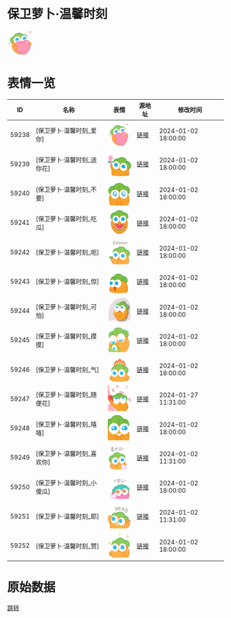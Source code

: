 # 保卫萝卜·温馨时刻

<img src="./cover.png" height="60" alt="cover" />

# 表情一览

|ID|名称|表情|源地址|修改时间|
|----|----|----|----|----|
|59238|[保卫萝卜·温馨时刻_爱你]|<img src="./pic/059238_%5B保卫萝卜·温馨时刻_爱你%5D.png" height="60" alt="爱你"/>|[链接](https://i0.hdslb.com/bfs/garb/658c61bfd8826275723a98b407206b289623d73f.png)|2024-01-02 18:00:00|
|59239|[保卫萝卜·温馨时刻_送你花]|<img src="./pic/059239_%5B保卫萝卜·温馨时刻_送你花%5D.png" height="60" alt="送你花"/>|[链接](https://i0.hdslb.com/bfs/garb/32e8c170bbab2e3a5d15681a6c70ec2a420069d6.png)|2024-01-02 18:00:00|
|59240|[保卫萝卜·温馨时刻_不要]|<img src="./pic/059240_%5B保卫萝卜·温馨时刻_不要%5D.png" height="60" alt="不要"/>|[链接](https://i0.hdslb.com/bfs/garb/5e56e528e8dfc672259d5fe7d63b73311119d306.png)|2024-01-02 18:00:00|
|59241|[保卫萝卜·温馨时刻_吃瓜]|<img src="./pic/059241_%5B保卫萝卜·温馨时刻_吃瓜%5D.png" height="60" alt="吃瓜"/>|[链接](https://i0.hdslb.com/bfs/garb/52ae5a806afd35ae71f499c1ae8c9a62ada9cf60.png)|2024-01-02 18:00:00|
|59242|[保卫萝卜·温馨时刻_呃]|<img src="./pic/059242_%5B保卫萝卜·温馨时刻_呃%5D.png" height="60" alt="呃"/>|[链接](https://i0.hdslb.com/bfs/garb/ed97d1e22f91a823177a906de6771e2baa6af367.png)|2024-01-02 18:00:00|
|59243|[保卫萝卜·温馨时刻_惊]|<img src="./pic/059243_%5B保卫萝卜·温馨时刻_惊%5D.png" height="60" alt="惊"/>|[链接](https://i0.hdslb.com/bfs/garb/6297cd529cf759ab806258eb51125ec79264287a.png)|2024-01-02 18:00:00|
|59244|[保卫萝卜·温馨时刻_可怕]|<img src="./pic/059244_%5B保卫萝卜·温馨时刻_可怕%5D.png" height="60" alt="可怕"/>|[链接](https://i0.hdslb.com/bfs/garb/2012d5dc489f4e7a2c9ab40126b263780a6c290b.png)|2024-01-02 18:00:00|
|59245|[保卫萝卜·温馨时刻_摸摸]|<img src="./pic/059245_%5B保卫萝卜·温馨时刻_摸摸%5D.png" height="60" alt="摸摸"/>|[链接](https://i0.hdslb.com/bfs/garb/4693521d6f7473dd2bc54b32506ccfde8e8cf512.png)|2024-01-02 18:00:00|
|59246|[保卫萝卜·温馨时刻_气]|<img src="./pic/059246_%5B保卫萝卜·温馨时刻_气%5D.png" height="60" alt="气"/>|[链接](https://i0.hdslb.com/bfs/garb/df4689f0ec42ffbeb45ff1d49e54bb29993497ef.png)|2024-01-02 18:00:00|
|59247|[保卫萝卜·温馨时刻_随便花]|<img src="./pic/059247_%5B保卫萝卜·温馨时刻_随便花%5D.png" height="60" alt="随便花"/>|[链接](https://i0.hdslb.com/bfs/garb/35cf37acff7e0984dec2c0312dac00fb44921d2c.png)|2024-01-27 11:31:00|
|59248|[保卫萝卜·温馨时刻_嘻嘻]|<img src="./pic/059248_%5B保卫萝卜·温馨时刻_嘻嘻%5D.png" height="60" alt="嘻嘻"/>|[链接](https://i0.hdslb.com/bfs/garb/66e62ace336a968fad1f956350049af1bd589d92.png)|2024-01-02 18:00:00|
|59249|[保卫萝卜·温馨时刻_喜欢你]|<img src="./pic/059249_%5B保卫萝卜·温馨时刻_喜欢你%5D.png" height="60" alt="喜欢你"/>|[链接](https://i0.hdslb.com/bfs/garb/8d9344f3e8af5e285eaef9f587a4f63d1868a1e9.png)|2024-01-02 11:31:00|
|59250|[保卫萝卜·温馨时刻_小傻瓜]|<img src="./pic/059250_%5B保卫萝卜·温馨时刻_小傻瓜%5D.png" height="60" alt="小傻瓜"/>|[链接](https://i0.hdslb.com/bfs/garb/94f62e20e5c1031b12ce5f57f58c5146279bd309.png)|2024-01-02 18:00:00|
|59251|[保卫萝卜·温馨时刻_耶]|<img src="./pic/059251_%5B保卫萝卜·温馨时刻_耶%5D.png" height="60" alt="耶"/>|[链接](https://i0.hdslb.com/bfs/garb/34b5fd88ea521e4bd2385cc9f08930bd8eff78ef.png)|2024-01-02 11:31:00|
|59252|[保卫萝卜·温馨时刻_赞]|<img src="./pic/059252_%5B保卫萝卜·温馨时刻_赞%5D.png" height="60" alt="赞"/>|[链接](https://i0.hdslb.com/bfs/garb/2f483b2653ea629050fad487b72caab8dac0e2fd.png)|2024-01-02 18:00:00|

# 原始数据

[跳转](./raw.json)

